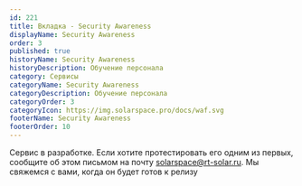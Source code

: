 ```yaml
---
id: 221
title: Вкладка - Security Awareness
displayName: Security Awareness
order: 3
published: true
historyName: Security Awareness
historyDescription: Обучение персонала
category: Сервисы
categoryName: Security Awareness
categoryDescription: Обучение персонала
categoryOrder: 3
categoryIcon: https://img.solarspace.pro/docs/waf.svg
footerName: Security Awareness
footerOrder: 10
---
```


Сервис в разработке. Если хотите протестировать его одним из первых, сообщите об этом письмом на почту solarspace@rt-solar.ru. Мы свяжемся с вами, когда он будет готов к релизу